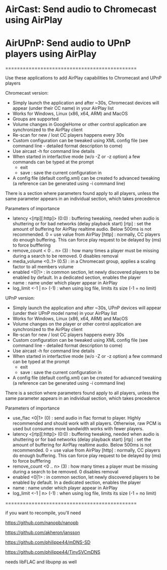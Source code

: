 # AirCast: Send audio to Chromecast using AirPlay

# AirUPnP: Send audio to UPnP players using AirPlay

=============================================

Use these applications to add AirPlay capabilities to Chromecast and UPnP players

Chromecast version:
- Simply launch the application and after ~30s, Chromecast devices will appear (under their CC name) in your AirPlay list
- Works for Windows, Linux (x86, x64, ARM) and MacOS 
- Groups are supported
- Volume changes in GoogleHome or other control application are synchronized to the AirPlay client
- Re-scan for new / lost CC players happens every 30s
- Custom configuration can be tweaked using XML config file (see command line - detailed format description to come)
- Use aircast -h for command line details
- When started in interfactive mode (w/o -Z or -z option) a few commands can be typed at the prompt
	- exit
	- save <name> : save the current configuration in <name>
- A config file (default config.xml) can be created fo advanced tweaking (a reference can be generated using -i command line)

There is a <common> section where parameters found apply to all players, unless the same parameter appears in an individual section, which takes precedence

Parameters of importance

- latency <[rtp][:http]> (0:0)	: buffering tweaking, needed when audio is shuttering or for bad networks (delay playback start)
	[rtp] 	: set the amount of buffering for AirPlay realtime audio. Below 500ms is not recommended. 0 = use value from AirPlay
	[http]	: normally, CC players do enough buffering. This can force play request to be delayed by (ms) to force bufffering
- remove_count < 0 .. n> (3)	: how many times a player must be missing during a search to be removed. 0 disables removal
- media_volume	<0..1> (0.5)	: in a Chromecast group, applies a scaling factor to all members volume
- enabled <0|1>			: in common section, let newly discovered players to be enabled by default. In a dedicated section, enables the player
- name 				: name under which player appear in AirPlay 
- log_limit <-1 | n> (-1)	: when using log file, limits its size (-1 = no limit)

UPnP version:
- Simply launch the application and after ~30s, UPnP devices will appear (under their UPnP model name) in your AirPlay list
- Works for Windows, Linux (x86, x64, ARM) and MacOS 
- Volume changes on the player or other control application are synchronized to the AirPlay client
- Re-scan for new / lost CC players happens every 30s
- Custom configuration can be tweaked using XML config file (see command line - detailed format description to come)
- Use aircast -h for command line details
- When started in interfactive mode (w/o -Z or -z option) a few command can be typed at the prompt
	- exit
	- save <name> : save the current configuration in <name>
- A config file (default config.xml) can be created for advanced tweaking (a reference can be generated using -i command line)

There is a <common> section where parameters found apply to all players, unless the same parameter appears in an individual section, which takes precedence

Parameters of importance

- use_flac <0|1> (0)		: send audio in flac format to player. Highly recommended and should work with all players. Otherwise, raw PCM is used but consumes more bandwidth works with fewer players.
- latency <[rtp][:http]> (0:0)	: buffering tweaking, needed when audio is shuttering or for bad networks (delay playback start)
	[rtp] 	: set the amount of buffering for AirPlay realtime audio. Below 500ms is not recommended. 0 = use value from AirPlay
	[http]	: normally, CC players do enough buffering. This can force play request to be delayed by (ms) to force bufffering
- remove_count <0 .. n> (3)	: how many times a player must be missing during a search to be removed. 0 disables removal
- enabled <0|1>			: in common section, let newly discovered players to be enabled by default. In a dedicated section, enables the player
- name 				: name under which player appear in AirPlay 
- log_limit <-1 | n> (-1)	: when using log file, limits its size (-1 = no limit)

=============================================

if you want to recompile, you'll need

https://github.com/nanopb/nanopb

https://github.com/akheron/jansson

https://github.com/philippe44/mDNS-SD

https://github.com/philippe44/TinySVCmDNS

needs libFLAC and libupnp as well

